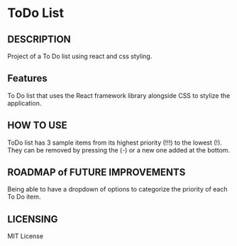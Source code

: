 # ToDo List


## DESCRIPTION
Project of a To Do list using react and css styling. 

## Features
To Do list that uses the React framework library alongside CSS to stylize the application. 

## HOW TO USE
ToDo list has 3 sample items from its highest priority (!!!) to the lowest (!).  They can be removed by pressing the (-) or a new one added at the bottom.

## ROADMAP of FUTURE IMPROVEMENTS
Being able to have a dropdown of options to categorize the priority of each To Do item. 


## LICENSING

MIT License
